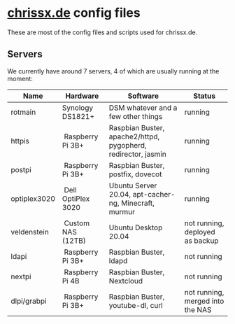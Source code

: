 # [chrissx.de](https://chrissx.de) config files

These are most of the config files and scripts used for chrissx.de.

## Servers
We currently have around 7 servers, 4 of which are usually running at
the moment:

| Name         | Hardware           | Software                                                      | Status                           |
|--------------|--------------------|---------------------------------------------------------------|----------------------------------|
| rotmain      | Synology DS1821+   | DSM whatever and a few other things                           | running                          |
| httpis       | Raspberry Pi 3B+   | Raspbian Buster, apache2/httpd, pygopherd, redirector, jasmin | running                          |
| postpi       | Raspberry Pi 3B+   | Raspbian Buster, postfix, dovecot                             | running                          |
| optiplex3020 | Dell OptiPlex 3020 | Ubuntu Server 20.04, apt-cacher-ng, Minecraft, murmur         | running                          |
| veldenstein  | Custom NAS (12TB)  | Ubuntu Desktop 20.04                                          | not running, deployed as backup  |
| ldapi        | Raspberry Pi 3B+   | Raspbian Buster, ldapd                                        | not running                      |
| nextpi       | Raspberry Pi 4B    | Raspbian Buster, Nextcloud                                    | not running                      |
| dlpi/grabpi  | Raspberry Pi 3B+   | Raspbian Buster, youtube-dl, curl                             | not running, merged into the NAS |
